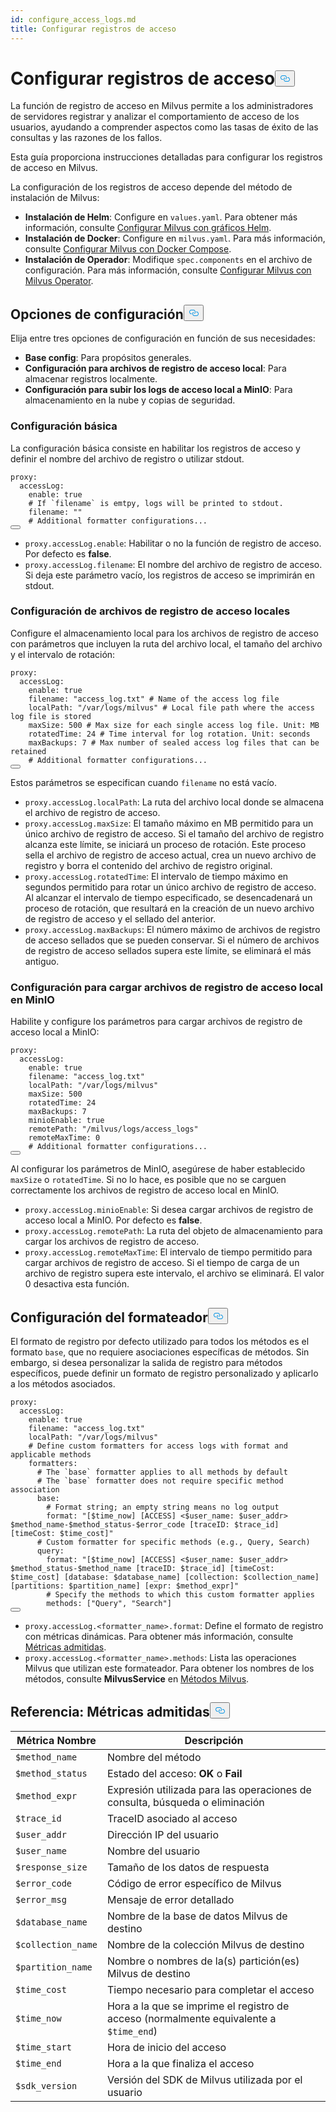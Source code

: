 ```yaml
---
id: configure_access_logs.md
title: Configurar registros de acceso
---
```

<h1 id="Configure-Access-Logs" class="common-anchor-header">Configurar registros de acceso<button data-href="#Configure-Access-Logs" class="anchor-icon" translate="no">
      <svg translate="no"
        aria-hidden="true"
        focusable="false"
        height="20"
        version="1.1"
        viewBox="0 0 16 16"
        width="16"
      >
        <path
          fill="#0092E4"
          fill-rule="evenodd"
          d="M4 9h1v1H4c-1.5 0-3-1.69-3-3.5S2.55 3 4 3h4c1.45 0 3 1.69 3 3.5 0 1.41-.91 2.72-2 3.25V8.59c.58-.45 1-1.27 1-2.09C10 5.22 8.98 4 8 4H4c-.98 0-2 1.22-2 2.5S3 9 4 9zm9-3h-1v1h1c1 0 2 1.22 2 2.5S13.98 12 13 12H9c-.98 0-2-1.22-2-2.5 0-.83.42-1.64 1-2.09V6.25c-1.09.53-2 1.84-2 3.25C6 11.31 7.55 13 9 13h4c1.45 0 3-1.69 3-3.5S14.5 6 13 6z"
        ></path>
      </svg>
    </button></h1><p>La función de registro de acceso en Milvus permite a los administradores de servidores registrar y analizar el comportamiento de acceso de los usuarios, ayudando a comprender aspectos como las tasas de éxito de las consultas y las razones de los fallos.</p>
<p>Esta guía proporciona instrucciones detalladas para configurar los registros de acceso en Milvus.</p>
<p>La configuración de los registros de acceso depende del método de instalación de Milvus:</p>
<ul>
<li><strong>Instalación de Helm</strong>: Configure en <code translate="no">values.yaml</code>. Para obtener más información, consulte <a href="/docs/es/configure-helm.md">Configurar Milvus con gráficos Helm</a>.</li>
<li><strong>Instalación de Docker</strong>: Configure en <code translate="no">milvus.yaml</code>. Para más información, consulte <a href="/docs/es/configure-docker.md">Configurar Milvus con Docker Compose</a>.</li>
<li><strong>Instalación de Operador</strong>: Modifique <code translate="no">spec.components</code> en el archivo de configuración. Para más información, consulte <a href="/docs/es/configure_operator.md">Configurar Milvus con Milvus Operator</a>.</li>
</ul>
<h2 id="Configuration-options" class="common-anchor-header">Opciones de configuración<button data-href="#Configuration-options" class="anchor-icon" translate="no">
      <svg translate="no"
        aria-hidden="true"
        focusable="false"
        height="20"
        version="1.1"
        viewBox="0 0 16 16"
        width="16"
      >
        <path
          fill="#0092E4"
          fill-rule="evenodd"
          d="M4 9h1v1H4c-1.5 0-3-1.69-3-3.5S2.55 3 4 3h4c1.45 0 3 1.69 3 3.5 0 1.41-.91 2.72-2 3.25V8.59c.58-.45 1-1.27 1-2.09C10 5.22 8.98 4 8 4H4c-.98 0-2 1.22-2 2.5S3 9 4 9zm9-3h-1v1h1c1 0 2 1.22 2 2.5S13.98 12 13 12H9c-.98 0-2-1.22-2-2.5 0-.83.42-1.64 1-2.09V6.25c-1.09.53-2 1.84-2 3.25C6 11.31 7.55 13 9 13h4c1.45 0 3-1.69 3-3.5S14.5 6 13 6z"
        ></path>
      </svg>
    </button></h2><p>Elija entre tres opciones de configuración en función de sus necesidades:</p>
<ul>
<li><strong>Base config</strong>: Para propósitos generales.</li>
<li><strong>Configuración para archivos de registro de acceso local</strong>: Para almacenar registros localmente.</li>
<li><strong>Configuración para subir los logs de acceso local a MinIO</strong>: Para almacenamiento en la nube y copias de seguridad.</li>
</ul>
<h3 id="Base-config" class="common-anchor-header">Configuración básica</h3><p>La configuración básica consiste en habilitar los registros de acceso y definir el nombre del archivo de registro o utilizar stdout.</p>
<pre><code translate="no" class="language-yaml"><span class="hljs-attr">proxy:</span>
  <span class="hljs-attr">accessLog:</span>
    <span class="hljs-attr">enable:</span> <span class="hljs-literal">true</span>
    <span class="hljs-comment"># If `filename` is emtpy, logs will be printed to stdout.</span>
    <span class="hljs-attr">filename:</span> <span class="hljs-string">&quot;&quot;</span>
    <span class="hljs-comment"># Additional formatter configurations...</span>
<button class="copy-code-btn"></button></code></pre>
<ul>
<li><code translate="no">proxy.accessLog.enable</code>: Habilitar o no la función de registro de acceso. Por defecto es <strong>false</strong>.</li>
<li><code translate="no">proxy.accessLog.filename</code>: El nombre del archivo de registro de acceso. Si deja este parámetro vacío, los registros de acceso se imprimirán en stdout.</li>
</ul>
<h3 id="Config-for-local-access-log-files" class="common-anchor-header">Configuración de archivos de registro de acceso locales</h3><p>Configure el almacenamiento local para los archivos de registro de acceso con parámetros que incluyen la ruta del archivo local, el tamaño del archivo y el intervalo de rotación:</p>
<pre><code translate="no" class="language-yaml"><span class="hljs-attr">proxy:</span>
  <span class="hljs-attr">accessLog:</span>
    <span class="hljs-attr">enable:</span> <span class="hljs-literal">true</span>
    <span class="hljs-attr">filename:</span> <span class="hljs-string">&quot;access_log.txt&quot;</span> <span class="hljs-comment"># Name of the access log file</span>
    <span class="hljs-attr">localPath:</span> <span class="hljs-string">&quot;/var/logs/milvus&quot;</span> <span class="hljs-comment"># Local file path where the access log file is stored</span>
    <span class="hljs-attr">maxSize:</span> <span class="hljs-number">500</span> <span class="hljs-comment"># Max size for each single access log file. Unit: MB</span>
    <span class="hljs-attr">rotatedTime:</span> <span class="hljs-number">24</span> <span class="hljs-comment"># Time interval for log rotation. Unit: seconds</span>
    <span class="hljs-attr">maxBackups:</span> <span class="hljs-number">7</span> <span class="hljs-comment"># Max number of sealed access log files that can be retained</span>
    <span class="hljs-comment"># Additional formatter configurations...</span>
<button class="copy-code-btn"></button></code></pre>
<p>Estos parámetros se especifican cuando <code translate="no">filename</code> no está vacío.</p>
<ul>
<li><code translate="no">proxy.accessLog.localPath</code>: La ruta del archivo local donde se almacena el archivo de registro de acceso.</li>
<li><code translate="no">proxy.accessLog.maxSize</code>: El tamaño máximo en MB permitido para un único archivo de registro de acceso. Si el tamaño del archivo de registro alcanza este límite, se iniciará un proceso de rotación. Este proceso sella el archivo de registro de acceso actual, crea un nuevo archivo de registro y borra el contenido del archivo de registro original.</li>
<li><code translate="no">proxy.accessLog.rotatedTime</code>: El intervalo de tiempo máximo en segundos permitido para rotar un único archivo de registro de acceso. Al alcanzar el intervalo de tiempo especificado, se desencadenará un proceso de rotación, que resultará en la creación de un nuevo archivo de registro de acceso y el sellado del anterior.</li>
<li><code translate="no">proxy.accessLog.maxBackups</code>: El número máximo de archivos de registro de acceso sellados que se pueden conservar. Si el número de archivos de registro de acceso sellados supera este límite, se eliminará el más antiguo.</li>
</ul>
<h3 id="Config-for-uploading-local-access-log-files-to-MinIO" class="common-anchor-header">Configuración para cargar archivos de registro de acceso local en MinIO</h3><p>Habilite y configure los parámetros para cargar archivos de registro de acceso local a MinIO:</p>
<pre><code translate="no" class="language-yaml"><span class="hljs-attr">proxy:</span>
  <span class="hljs-attr">accessLog:</span>
    <span class="hljs-attr">enable:</span> <span class="hljs-literal">true</span>
    <span class="hljs-attr">filename:</span> <span class="hljs-string">&quot;access_log.txt&quot;</span>
    <span class="hljs-attr">localPath:</span> <span class="hljs-string">&quot;/var/logs/milvus&quot;</span>
    <span class="hljs-attr">maxSize:</span> <span class="hljs-number">500</span>
    <span class="hljs-attr">rotatedTime:</span> <span class="hljs-number">24</span> 
    <span class="hljs-attr">maxBackups:</span> <span class="hljs-number">7</span>
    <span class="hljs-attr">minioEnable:</span> <span class="hljs-literal">true</span>
    <span class="hljs-attr">remotePath:</span> <span class="hljs-string">&quot;/milvus/logs/access_logs&quot;</span>
    <span class="hljs-attr">remoteMaxTime:</span> <span class="hljs-number">0</span>
    <span class="hljs-comment"># Additional formatter configurations...</span>
<button class="copy-code-btn"></button></code></pre>
<p>Al configurar los parámetros de MinIO, asegúrese de haber establecido <code translate="no">maxSize</code> o <code translate="no">rotatedTime</code>. Si no lo hace, es posible que no se carguen correctamente los archivos de registro de acceso local en MinIO.</p>
<ul>
<li><code translate="no">proxy.accessLog.minioEnable</code>: Si desea cargar archivos de registro de acceso local a MinIO. Por defecto es <strong>false</strong>.</li>
<li><code translate="no">proxy.accessLog.remotePath</code>: La ruta del objeto de almacenamiento para cargar los archivos de registro de acceso.</li>
<li><code translate="no">proxy.accessLog.remoteMaxTime</code>: El intervalo de tiempo permitido para cargar archivos de registro de acceso. Si el tiempo de carga de un archivo de registro supera este intervalo, el archivo se eliminará. El valor 0 desactiva esta función.</li>
</ul>
<h2 id="Formatter-config" class="common-anchor-header">Configuración del formateador<button data-href="#Formatter-config" class="anchor-icon" translate="no">
      <svg translate="no"
        aria-hidden="true"
        focusable="false"
        height="20"
        version="1.1"
        viewBox="0 0 16 16"
        width="16"
      >
        <path
          fill="#0092E4"
          fill-rule="evenodd"
          d="M4 9h1v1H4c-1.5 0-3-1.69-3-3.5S2.55 3 4 3h4c1.45 0 3 1.69 3 3.5 0 1.41-.91 2.72-2 3.25V8.59c.58-.45 1-1.27 1-2.09C10 5.22 8.98 4 8 4H4c-.98 0-2 1.22-2 2.5S3 9 4 9zm9-3h-1v1h1c1 0 2 1.22 2 2.5S13.98 12 13 12H9c-.98 0-2-1.22-2-2.5 0-.83.42-1.64 1-2.09V6.25c-1.09.53-2 1.84-2 3.25C6 11.31 7.55 13 9 13h4c1.45 0 3-1.69 3-3.5S14.5 6 13 6z"
        ></path>
      </svg>
    </button></h2><p>El formato de registro por defecto utilizado para todos los métodos es el formato <code translate="no">base</code>, que no requiere asociaciones específicas de métodos. Sin embargo, si desea personalizar la salida de registro para métodos específicos, puede definir un formato de registro personalizado y aplicarlo a los métodos asociados.</p>
<pre><code translate="no" class="language-yaml"><span class="hljs-attr">proxy:</span>
  <span class="hljs-attr">accessLog:</span>
    <span class="hljs-attr">enable:</span> <span class="hljs-literal">true</span>
    <span class="hljs-attr">filename:</span> <span class="hljs-string">&quot;access_log.txt&quot;</span>
    <span class="hljs-attr">localPath:</span> <span class="hljs-string">&quot;/var/logs/milvus&quot;</span>
    <span class="hljs-comment"># Define custom formatters for access logs with format and applicable methods</span>
    <span class="hljs-attr">formatters:</span>
      <span class="hljs-comment"># The `base` formatter applies to all methods by default</span>
      <span class="hljs-comment"># The `base` formatter does not require specific method association</span>
      <span class="hljs-attr">base:</span> 
        <span class="hljs-comment"># Format string; an empty string means no log output</span>
        <span class="hljs-attr">format:</span> <span class="hljs-string">&quot;[$time_now] [ACCESS] &lt;$user_name: $user_addr&gt; $method_name-$method_status-$error_code [traceID: $trace_id] [timeCost: $time_cost]&quot;</span>
      <span class="hljs-comment"># Custom formatter for specific methods (e.g., Query, Search)</span>
      <span class="hljs-attr">query:</span> 
        <span class="hljs-attr">format:</span> <span class="hljs-string">&quot;[$time_now] [ACCESS] &lt;$user_name: $user_addr&gt; $method_status-$method_name [traceID: $trace_id] [timeCost: $time_cost] [database: $database_name] [collection: $collection_name] [partitions: $partition_name] [expr: $method_expr]&quot;</span>
        <span class="hljs-comment"># Specify the methods to which this custom formatter applies</span>
        <span class="hljs-attr">methods:</span> [<span class="hljs-string">&quot;Query&quot;</span>, <span class="hljs-string">&quot;Search&quot;</span>]
<button class="copy-code-btn"></button></code></pre>
<ul>
<li><code translate="no">proxy.accessLog.&lt;formatter_name&gt;.format</code>: Define el formato de registro con métricas dinámicas. Para obtener más información, consulte <a href="#reference-supported-metrics">Métricas admitidas</a>.</li>
<li><code translate="no">proxy.accessLog.&lt;formatter_name&gt;.methods</code>: Lista las operaciones Milvus que utilizan este formateador. Para obtener los nombres de los métodos, consulte <strong>MilvusService</strong> en <a href="https://github.com/milvus-io/milvus-proto/blob/master/proto/milvus.proto">Métodos Milvus</a>.</li>
</ul>
<h2 id="Reference-Supported-metrics" class="common-anchor-header">Referencia: Métricas admitidas<button data-href="#Reference-Supported-metrics" class="anchor-icon" translate="no">
      <svg translate="no"
        aria-hidden="true"
        focusable="false"
        height="20"
        version="1.1"
        viewBox="0 0 16 16"
        width="16"
      >
        <path
          fill="#0092E4"
          fill-rule="evenodd"
          d="M4 9h1v1H4c-1.5 0-3-1.69-3-3.5S2.55 3 4 3h4c1.45 0 3 1.69 3 3.5 0 1.41-.91 2.72-2 3.25V8.59c.58-.45 1-1.27 1-2.09C10 5.22 8.98 4 8 4H4c-.98 0-2 1.22-2 2.5S3 9 4 9zm9-3h-1v1h1c1 0 2 1.22 2 2.5S13.98 12 13 12H9c-.98 0-2-1.22-2-2.5 0-.83.42-1.64 1-2.09V6.25c-1.09.53-2 1.84-2 3.25C6 11.31 7.55 13 9 13h4c1.45 0 3-1.69 3-3.5S14.5 6 13 6z"
        ></path>
      </svg>
    </button></h2><table>
<thead>
<tr><th>Métrica Nombre</th><th>Descripción</th></tr>
</thead>
<tbody>
<tr><td><code translate="no">$method_name</code></td><td>Nombre del método</td></tr>
<tr><td><code translate="no">$method_status</code></td><td>Estado del acceso: <strong>OK</strong> o <strong>Fail</strong></td></tr>
<tr><td><code translate="no">$method_expr</code></td><td>Expresión utilizada para las operaciones de consulta, búsqueda o eliminación</td></tr>
<tr><td><code translate="no">$trace_id</code></td><td>TraceID asociado al acceso</td></tr>
<tr><td><code translate="no">$user_addr</code></td><td>Dirección IP del usuario</td></tr>
<tr><td><code translate="no">$user_name</code></td><td>Nombre del usuario</td></tr>
<tr><td><code translate="no">$response_size</code></td><td>Tamaño de los datos de respuesta</td></tr>
<tr><td><code translate="no">$error_code</code></td><td>Código de error específico de Milvus</td></tr>
<tr><td><code translate="no">$error_msg</code></td><td>Mensaje de error detallado</td></tr>
<tr><td><code translate="no">$database_name</code></td><td>Nombre de la base de datos Milvus de destino</td></tr>
<tr><td><code translate="no">$collection_name</code></td><td>Nombre de la colección Milvus de destino</td></tr>
<tr><td><code translate="no">$partition_name</code></td><td>Nombre o nombres de la(s) partición(es) Milvus de destino</td></tr>
<tr><td><code translate="no">$time_cost</code></td><td>Tiempo necesario para completar el acceso</td></tr>
<tr><td><code translate="no">$time_now</code></td><td>Hora a la que se imprime el registro de acceso (normalmente equivalente a <code translate="no">$time_end</code>)</td></tr>
<tr><td><code translate="no">$time_start</code></td><td>Hora de inicio del acceso</td></tr>
<tr><td><code translate="no">$time_end</code></td><td>Hora a la que finaliza el acceso</td></tr>
<tr><td><code translate="no">$sdk_version</code></td><td>Versión del SDK de Milvus utilizada por el usuario</td></tr>
</tbody>
</table>
